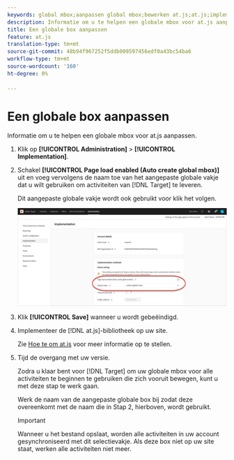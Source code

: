 ```yaml
---
keywords: global mbox;aanpassen global mbox;bewerken at.js;at.js;implementeren at.js
description: Informatie om u te helpen een globale mbox voor at.js aanpassen.
title: Een globale box aanpassen
feature: at.js
translation-type: tm+mt
source-git-commit: 48b94f967252f5ddb009597456edf0a43bc54ba6
workflow-type: tm+mt
source-wordcount: '160'
ht-degree: 0%

---
```



# Een globale box aanpassen

Informatie om u te helpen een globale mbox voor at.js aanpassen.

1. Klik op **[!UICONTROL Administration]** > **[!UICONTROL Implementation]**.

1. Schakel **[!UICONTROL Page load enabled (Auto create global mbox)]** uit en voeg vervolgens de naam toe van het aangepaste globale vakje dat u wilt gebruiken om activiteiten van [!DNL Target] te leveren.

   Dit aangepaste globale vakje wordt ook gebruikt voor klik het volgen.

   ![custom-global-mbox](/help/c-implementing-target/c-implementing-target-for-client-side-web/t-mbox-download/c-understanding-global-mbox/assets/custom-global-mbox.png)

1. Klik **[!UICONTROL Save]** wanneer u wordt gebeëindigd.

1. Implementeer de [!DNL at.js]-bibliotheek op uw site.

   Zie [Hoe te om at.js](/help/c-implementing-target/c-implementing-target-for-client-side-web/how-to-deployatjs/how-to-deployatjs.md) voor meer informatie op te stellen.

1. Tijd de overgang met uw versie.

   Zodra u klaar bent voor [!DNL Target] om uw globale mbox voor alle activiteiten te beginnen te gebruiken die zich vooruit bewegen, kunt u met deze stap te werk gaan.

   Werk de naam van de aangepaste globale box bij zodat deze overeenkomt met de naam die in Stap 2, hierboven, wordt gebruikt.

   >[!IMPORTANT]
   >
   >Wanneer u het bestand opslaat, worden alle activiteiten in uw account gesynchroniseerd met dit selectievakje. Als deze box niet op uw site staat, werken alle activiteiten niet meer.

